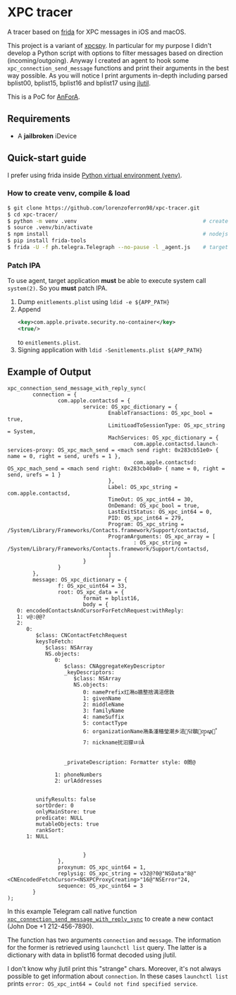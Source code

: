 # XPC tracer
A tracer based on [frida](https://frida.re/) for XPC messages in iOS and macOS.

This project is a variant of [xpcspy](https://github.com/hot3eed/xpcspy).
In particular for my purpose I didn't develop a Python script with options to filter messages based on direction 
(incoming/outgoing).
Anyway I created an agent to hook some `xpc_connection_send_message` functions and print their arguments in the best way 
possible.
As you will notice I print arguments in-depth including parsed bplist00, bplist15, bplist16 and bplist17 using 
[jlutil](http://newosxbook.com/tools/simplistic.html).

This is a PoC for [AnForA](https://people.unipmn.it/sguazt/publication/anglano-2019-anfora/Anglano-2019-AnForA.pdf).

## Requirements
* A **jailbroken** iDevice

## Quick-start guide
I prefer using frida inside [Python virtual environment (venv)](https://docs.python.org/3/library/venv.html).

### How to create venv, compile & load
```sh
$ git clone https://github.com/lorenzoferron98/xpc-tracer.git
$ cd xpc-tracer/
$ python -m venv .venv                                        # create virtual env
$ source .venv/bin/activate
$ npm install                                                 # nodejs required
$ pip install frida-tools
$ frida -U -f ph.telegra.Telegraph --no-pause -l _agent.js    # target app: Telegram
```
### Patch IPA
To use agent, target application **must** be able to execute system call `system(2)`.
So you **must** patch IPA.
1. Dump `enitlements.plist` using `ldid -e ${APP_PATH}`
2. Append
    ```xml
    <key>com.apple.private.security.no-container</key>
    <true/>
    ```
   to `enitlements.plist`.
3. Signing application with `ldid -Senitlements.plist ${APP_PATH}`

## Example of Output
```text
xpc_connection_send_message_with_reply_sync(
        connection = {
                com.apple.contactsd = {
                        service: OS_xpc_dictionary = {
                                EnableTransactions: OS_xpc_bool = true,
                                LimitLoadToSessionType: OS_xpc_string = System,
                                MachServices: OS_xpc_dictionary = {
                                        com.apple.contactsd.launch-services-proxy: OS_xpc_mach_send = <mach send right: 0x283cb51e0> { name = 0, right = send, urefs = 1 },
                                        com.apple.contactsd: OS_xpc_mach_send = <mach send right: 0x283cb40a0> { name = 0, right = send, urefs = 1 }
                                },
                                Label: OS_xpc_string = com.apple.contactsd,
                                TimeOut: OS_xpc_int64 = 30,
                                OnDemand: OS_xpc_bool = true,
                                LastExitStatus: OS_xpc_int64 = 0,
                                PID: OS_xpc_int64 = 279,
                                Program: OS_xpc_string = /System/Library/Frameworks/Contacts.framework/Support/contactsd,
                                ProgramArguments: OS_xpc_array = [
                                        : OS_xpc_string = /System/Library/Frameworks/Contacts.framework/Support/contactsd,
                                ]
                        }
                }
        },
        message: OS_xpc_dictionary = {
                f: OS_xpc_uint64 = 33,
                root: OS_xpc_data = {
                        format = bplist16,
                        body = {
   0: encodedContactsAndCursorForFetchRequest:withReply:
   1: v@:@@?
   2: 
      0: 
         $class: CNContactFetchRequest
         keysToFetch: 
            $class: NSArray
            NS.objects: 
               0: 
                  $class: CNAggregateKeyDescriptor
                  _keyDescriptors: 
                     $class: NSArray
                     NS.objects: 
                        0: namePrefix灴潲o牆整捨湡浥偲敦
                        1: givenName
                        2: middleName
                        3: familyName
                        4: nameSuffix
                        5: contactType
                        6: organizationName潲条湩穡瑩潮乡浥닦鶡ꧧꦡꧦ
                        7: nickname扰汩獴ㄶꂥȀ


                  _privateDescription: Formatter style: 0閦@

               1: phoneNumbers
               2: urlAddresses


         unifyResults: false
         sortOrder: 0
         onlyMainStore: true
         predicate: NULL
         mutableObjects: true
         rankSort: 
      1: NULL


                        }
                },
                proxynum: OS_xpc_uint64 = 1,
                replysig: OS_xpc_string = v32@?0@"NSData"8@"<CNEncodedFetchCursor><NSXPCProxyCreating>"16@"NSError"24,
                sequence: OS_xpc_uint64 = 3
        }
);
```
In this example Telegram call native function [`xpc_connection_send_message_with_reply_sync`](https://developer.apple.com/documentation/xpc/1448790-xpc_connection_send_message_with?language=objc&changes=latest_major)
to create a new contact (John Doe +1 212-456-7890).

The function has two arguments `connection` and `message`. The information for the former is retrieved using `launchctl list` query.
The latter is a dictionary with data in bplist16 format decoded using jlutil.

I don't know why jlutil print this "strange" chars. Moreover, it's not always possible to get information about `connection`.
In these cases `launchctl list` prints `error: OS_xpc_int64 = Could not find specified service`.
